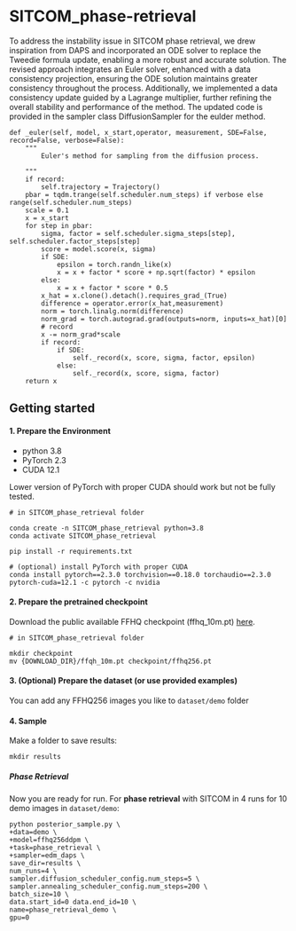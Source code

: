 # SITCOM_phase-retrieval
To address the instability issue in SITCOM phase retrieval, we drew inspiration from DAPS and incorporated an ODE solver to replace the Tweedie formula update, enabling a more robust and accurate solution. The revised approach integrates an Euler solver, enhanced with a data consistency projection, ensuring the ODE solution maintains greater consistency throughout the process. Additionally, we implemented a data consistency update guided by a Lagrange multiplier, further refining the overall stability and performance of the method. The updated code is provided in the sampler class DiffusionSampler for the eulder method.

    def _euler(self, model, x_start,operator, measurement, SDE=False, record=False, verbose=False):
        """
            Euler's method for sampling from the diffusion process.
            
        """
        if record:
            self.trajectory = Trajectory()
        pbar = tqdm.trange(self.scheduler.num_steps) if verbose else range(self.scheduler.num_steps)
        scale = 0.1
        x = x_start
        for step in pbar:
            sigma, factor = self.scheduler.sigma_steps[step], self.scheduler.factor_steps[step]
            score = model.score(x, sigma)
            if SDE:
                epsilon = torch.randn_like(x)
                x = x + factor * score + np.sqrt(factor) * epsilon
            else:
                x = x + factor * score * 0.5
            x_hat = x.clone().detach().requires_grad_(True)
            difference = operator.error(x_hat,measurement)
            norm = torch.linalg.norm(difference)
            norm_grad = torch.autograd.grad(outputs=norm, inputs=x_hat)[0]
            # record
            x -= norm_grad*scale
            if record:
                if SDE:
                    self._record(x, score, sigma, factor, epsilon)
                else:
                    self._record(x, score, sigma, factor)
        return x
## Getting started

#### 1. Prepare the Environment

- python 3.8
- PyTorch 2.3
- CUDA 12.1

Lower version of PyTorch with proper CUDA should work but not be fully tested.

```
# in SITCOM_phase_retrieval folder

conda create -n SITCOM_phase_retrieval python=3.8
conda activate SITCOM_phase_retrieval

pip install -r requirements.txt

# (optional) install PyTorch with proper CUDA
conda install pytorch==2.3.0 torchvision==0.18.0 torchaudio==2.3.0 pytorch-cuda=12.1 -c pytorch -c nvidia
```

#### 2. Prepare the pretrained checkpoint

Download the public available FFHQ checkpoint (ffhq_10m.pt) [here](https://drive.google.com/drive/folders/1jElnRoFv7b31fG0v6pTSQkelbSX3xGZh).

```
# in SITCOM_phase_retrieval folder

mkdir checkpoint
mv {DOWNLOAD_DIR}/ffqh_10m.pt checkpoint/ffhq256.pt
```



#### 3.  (Optional) Prepare the dataset (or use provided examples)

You can add any FFHQ256 images you like to `dataset/demo` folder



#### 4. Sample

Make a folder to save results:

```
mkdir results
```

##### Phase Retrieval

Now you are ready for run. For **phase retrieval** with SITCOM in 4 runs for $10$ demo images in `dataset/demo`:

```
python posterior_sample.py \
+data=demo \
+model=ffhq256ddpm \
+task=phase_retrieval \
+sampler=edm_daps \
save_dir=results \
num_runs=4 \
sampler.diffusion_scheduler_config.num_steps=5 \
sampler.annealing_scheduler_config.num_steps=200 \
batch_size=10 \
data.start_id=0 data.end_id=10 \
name=phase_retrieval_demo \
gpu=0
```


